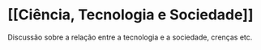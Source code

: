 # [[Ciência, Tecnologia e Sociedade]]

Discussão sobre a relação entre a tecnologia e a sociedade, crenças etc.